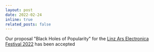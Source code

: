 ```yaml
---
layout: post
date: 2022-02-24 
inline: true
related_posts: false
---
```


Our proposal "Black Holes of Popularity" for the [Linz Ars Electronica Festival 2022](https://www.jku.at/lit-open-innovation-center/art-science/projekte/lit-ars-sonder-call/) has been accepted
